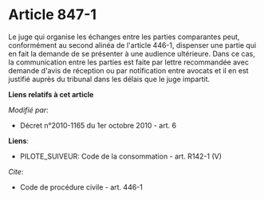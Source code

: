 # Article 847-1

Le juge qui organise les échanges entre les parties comparantes peut, conformément au second alinéa de l'article 446-1,
dispenser une partie qui en fait la demande de se présenter à une audience ultérieure. Dans ce cas, la communication entre
les parties est faite par lettre recommandée avec demande d'avis de réception ou par notification entre avocats et il en est
justifié auprès du tribunal dans les délais que le juge impartit.

**Liens relatifs à cet article**

_Modifié par_:

  - Décret n°2010-1165 du 1er octobre 2010 - art. 6

**Liens**:

  - PILOTE_SUIVEUR: Code de la consommation - art. R142-1 (V)

_Cite_:

  - Code de procédure civile - art. 446-1
